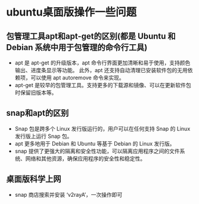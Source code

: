 # ubuntu桌面版操作一些问题

## 包管理工具apt和apt-get的区别(都是 Ubuntu 和 Debian 系统中用于包管理的命令行工具)
* apt 是 apt-get 的升级版本，apt 命令行界面更加清晰和易于使用，支持颜色输出、进度条显示等功能。
此外，apt 还支持自动清理已安装软件包的无用依赖项，可以使用 apt autoremove 命令来实现。
* apt-get 是较早的包管理工具。支持更多的下载源和镜像、可以在更新软件包时保留旧版本等。

## snap和apt的区别
* Snap 包是跨多个 Linux 发行版运行的，用户可以在任何支持 Snap 的 Linux 发行版上运行 Snap 包。
* apt 更多地用于 Debian 和 Ubuntu 等基于 Debian 的 Linux 发行版。
* snap 提供了更强大的隔离和安全性功能，可以隔离应用程序之间的文件系统、网络和其他资源，确保应用程序的安全性和稳定性。

## 桌面版科学上网
* snap 商店搜索并安装 ‘v2rayA’，一次操作即可